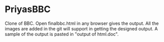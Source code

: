 # PriyasBBC
Clone of BBC.
Open finalbbc.html in any browser gives the output.
All the images are added in the git will support in getting the designed output.
A sample of the output is pasted in "output of html.doc".
